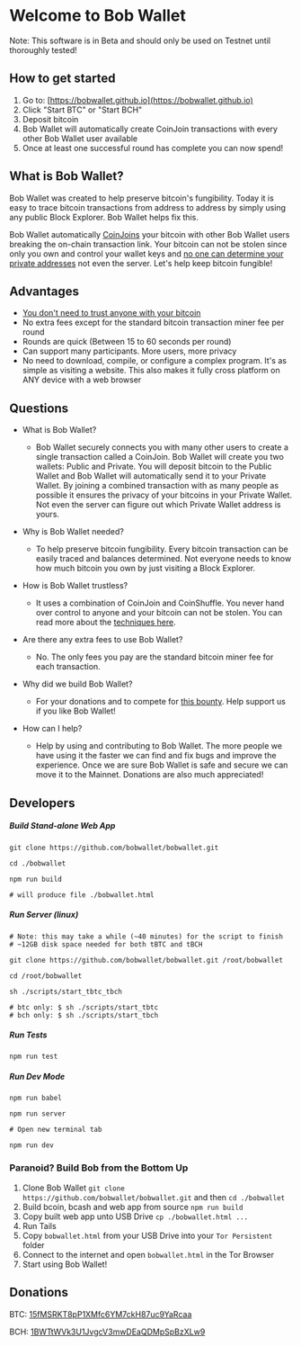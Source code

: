 # Welcome to Bob Wallet

Note: This software is in Beta and should only be used on Testnet until thoroughly tested!

## How to get started

1.  Go to: [https://bobwallet.github.io](https://bobwallet.github.io)
2.  Click "Start BTC" or "Start BCH"
3.  Deposit bitcoin
4.  Bob Wallet will automatically create CoinJoin transactions with every other Bob Wallet user available
5.  Once at least one successful round has complete you can now spend!

## What is Bob Wallet?

Bob Wallet was created to help preserve bitcoin's fungibility. Today it is easy to trace bitcoin transactions from address to address by simply using any public Block Explorer. Bob Wallet helps fix this.

Bob Wallet automatically [CoinJoins](https://en.wikipedia.org/wiki/CoinJoin) your bitcoin with other Bob Wallet users breaking the on-chain transaction link. Your bitcoin can not be stolen since only you own and control your wallet keys and [no one can determine your private addresses](https://github.com/bobwallet/bobwallet/blob/master/docs/shufflelink.md) not even the server. Let's help keep bitcoin fungible!

## Advantages

- [You don't need to trust anyone with your bitcoin](https://github.com/bobwallet/bobwallet/blob/master/docs/shufflelink.md)
- No extra fees except for the standard bitcoin transaction miner fee per round
- Rounds are quick (Between 15 to 60 seconds per round)
- Can support many participants. More users, more privacy
- No need to download, compile, or configure a complex program. It's as simple as visiting a website. This also makes it fully cross platform on ANY device with a web browser

## Questions

- What is Bob Wallet?

  - Bob Wallet securely connects you with many other users to create a single transaction called a CoinJoin. Bob Wallet will create you two wallets: Public and Private. You will deposit bitcoin to the Public Wallet and Bob Wallet will automatically send it to your Private Wallet. By joining a combined transaction with as many people as possible it ensures the privacy of your bitcoins in your Private Wallet. Not even the server can figure out which Private Wallet address is yours.

- Why is Bob Wallet needed?

  - To help preserve bitcoin fungibility. Every bitcoin transaction can be easily traced and balances determined. Not everyone needs to know how much bitcoin you own by just visiting a Block Explorer.

- How is Bob Wallet trustless?

  - It uses a combination of CoinJoin and CoinShuffle. You never hand over control to anyone and your bitcoin can not be stolen. You can read more about the [techniques here](https://github.com/bobwallet/bobwallet/blob/master/docs/shufflelink.md).

- Are there any extra fees to use Bob Wallet?

  - No. The only fees you pay are the standard bitcoin miner fee for each transaction.

- Why did we build Bob Wallet?

  - For your donations and to compete for [this bounty](https://bitcointalk.org/index.php?topic=279249.msg2983911#msg2983911). Help support us if you like Bob Wallet!

- How can I help?
  - Help by using and contributing to Bob Wallet. The more people we have using it the faster we can find and fix bugs and improve the experience. Once we are sure Bob Wallet is safe and secure we can move it to the Mainnet. Donations are also much appreciated!

## Developers

##### Build Stand-alone Web App

```
git clone https://github.com/bobwallet/bobwallet.git

cd ./bobwallet

npm run build

# will produce file ./bobwallet.html
```

##### Run Server (linux)

```
# Note: this may take a while (~40 minutes) for the script to finish
# ~12GB disk space needed for both tBTC and tBCH

git clone https://github.com/bobwallet/bobwallet.git /root/bobwallet

cd /root/bobwallet

sh ./scripts/start_tbtc_tbch

# btc only: $ sh ./scripts/start_tbtc
# bch only: $ sh ./scripts/start_tbch
```

##### Run Tests

```
npm run test
```

##### Run Dev Mode

```
npm run babel

npm run server

# Open new terminal tab

npm run dev
```

### Paranoid? Build Bob from the Bottom Up

1.  Clone Bob Wallet `git clone https://github.com/bobwallet/bobwallet.git` and then `cd ./bobwallet`
2.  Build bcoin, bcash and web app from source `npm run build`
3.  Copy built web app unto USB Drive `cp ./bobwallet.html ...`
4.  Run Tails
5.  Copy `bobwallet.html` from your USB Drive into your `Tor Persistent` folder
6.  Connect to the internet and open `bobwallet.html` in the Tor Browser
7.  Start using Bob Wallet!

## Donations

BTC: [15fMSRKT8pP1XMfc6YM7ckH87uc9YaRcaa](bitcoin:15fMSRKT8pP1XMfc6YM7ckH87uc9YaRcaa)

BCH: [1BWTtWVk3U1JvgcV3mwDEaQDMpSpBzXLw9](bitcoincash:1BWTtWVk3U1JvgcV3mwDEaQDMpSpBzXLw9)

